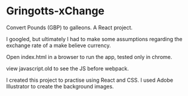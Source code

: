 # Gringotts-xChange
Convert Pounds (GBP) to galleons. A React project.

I googled, but ultimately I had to make some assumptions regarding the exchange rate of a make believe currency.

Open index.html in a browser to run the app, tested only in chrome.

view javascript.old to see the JS before webpack.

I created this project to practise using React and CSS. I used Adobe Illustrator to create the background images.
